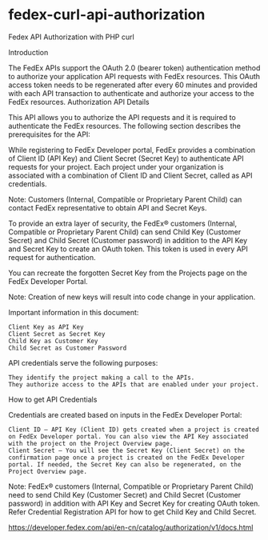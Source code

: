 # fedex-curl-api-authorization

 Fedex API Authorization with PHP curl

 
Introduction

The FedEx APIs support the OAuth 2.0 (bearer token) authentication method to authorize your application API requests with FedEx resources. This OAuth access token needs to be regenerated after every 60 minutes and provided with each API transaction to authenticate and authorize your access to the FedEx resources.
Authorization API Details

This API allows you to authorize the API requests and it is required to authenticate the FedEx resources. The following section describes the prerequisites for the API:

While registering to FedEx Developer portal, FedEx provides a combination of Client ID (API Key) and Client Secret (Secret Key) to authenticate API requests for your project. Each project under your organization is associated with a combination of Client ID and Client Secret, called as API credentials.

Note: Customers (Internal, Compatible or Proprietary Parent Child) can contact FedEx representative to obtain API and Secret Keys.

To provide an extra layer of security, the FedEx® customers (Internal, Compatible or Proprietary Parent Child) can send Child Key (Customer Secret) and Child Secret (Customer password) in addition to the API Key and Secret Key to create an OAuth token. This token is used in every API request for authentication.

You can recreate the forgotten Secret Key from the Projects page on the FedEx Developer Portal.

Note: Creation of new keys will result into code change in your application.

Important information in this document:

    Client Key as API Key
    Client Secret as Secret Key
    Child Key as Customer Key
    Child Secret as Customer Password

API credentials serve the following purposes:

    They identify the project making a call to the APIs.
    They authorize access to the APIs that are enabled under your project.

How to get API Credentials

Credentials are created based on inputs in the FedEx Developer Portal:

    Client ID – API Key (Client ID) gets created when a project is created on FedEx Developer portal. You can also view the API Key associated with the project on the Project Overview page.
    Client Secret – You will see the Secret Key (Client Secret) on the confirmation page once a project is created on the FedEx Developer portal. If needed, the Secret Key can also be regenerated, on the Project Overview page.

Note: FedEx® customers (Internal, Compatible or Proprietary Parent Child) need to send Child Key (Customer Secret) and Child Secret (Customer password) in addition with API Key and Secret Key for creating OAuth token. Refer Credential Registration API for how to get Child Key and Child Secret.


https://developer.fedex.com/api/en-cn/catalog/authorization/v1/docs.html


